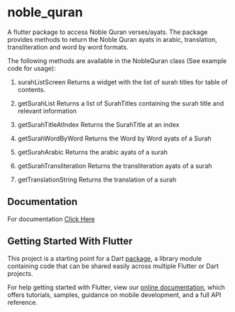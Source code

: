 # noble_quran

A flutter package to access Noble Quran verses/ayats. The package provides methods to return the Noble Quran
ayats in arabic, translation, transliteration and word by word formats.

The following methods are available in the NobleQuran class (See example code for usage):
 1) surahListScreen
 Returns a widget with the list of surah titles for table of contents.

 2) getSurahList
 Returns a list of SurahTitles containing the surah title and relevant information

 3) getSurahTitleAtIndex
 Returns the SurahTitle at an index

 4) getSurahWordByWord
 Returns the Word by Word ayats of a Surah

 5) getSurahArabic
 Returns the arabic ayats of a surah

 6) getSurahTransliteration
 Returns the transliteration ayats of a surah

 7) getTranslationString
 Returns the translation of a surah

## Documentation

For documentation [Click Here](https://github.com/hashirabdulbasheer/noble_quran_flutter_package/doc/api/index.html)

## Getting Started With Flutter

This project is a starting point for a Dart [package](https://flutter.dev/developing-packages/),
a library module containing code that can be shared easily across
multiple Flutter or Dart projects.

For help getting started with Flutter, view our
[online documentation](https://flutter.dev/docs), which offers tutorials,
samples, guidance on mobile development, and a full API reference.
